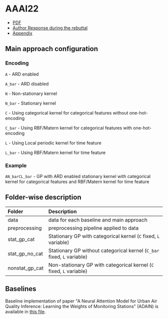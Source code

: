 # AAAI22
* [PDF](https://nipunbatra.github.io/papers/2022/aaai_22_air.pdf)
* [Author Response during the rebuttal](AuthorResponse.md)
* [Appendix](appendix.pdf)

## Main approach configuration

### Encoding
```A``` - ARD enabled

```A_bar``` - ARD disabled

```N``` - Non-stationary kernel  

```N_bar``` - Stationary kernel   

```C``` - Using categorical kernel for categorical features without one-hot-encoding

```C_bar``` - Using RBF/Matern kernel for categorical features with one-hot-encoding

```L``` - Using Local periodic kernel for time feature

```L_bar``` - Using RBF/Matern kernel for time feature

### Example
```AN_barCL_bar``` - GP with ARD enabled stationary kernel with categorical kernel for categorical features and RBF/Matern kernel for time feature

## Folder-wise description

|Folder | Description|
|:------|:-----------|
| data  | data for each baseline and main approach |
| preprocessing | preprocessing pipeline applied to data |
| stat_gp_cat   | Stationary GP with categorical kernel (```C``` fixed, ```L``` variable)|
| stat_gp_no_cat | Stationary GP without categorical kernel (```C_bar``` fixed, ```L``` variable) |
| nonstat_gp_cat | Non-stationary GP with categorical kernel (```C``` fixed, ```L``` variable) |

## Baselines

Baseline implementation of paper "A Neural Attention Model for Urban Air Quality Inference: Learning the Weights of Monitoring Stations" (ADAIN) is available in [this file](https://github.com/patel-zeel/AAAI22/blob/main/baselines/model.py).
